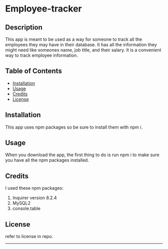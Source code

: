 # Employee-tracker

## Description
This app is meant to be used as a way for someone to track all the employees they may have in their database. It has all the information they might need like someones name, job title, and their salary. It is a convenient way to track employee information. 

## Table of Contents

- [Installation](#installation)
- [Usage](#usage)
- [Credits](#credits)
- [License](#license)

## Installation
This app uses npm packages so be sure to install them with npm i.

## Usage
When you download the app, the first thing to do is run npm i to make sure you have all the npm packages installed. 

## Credits
I used these npm packages: 
1. Inquirer version 8.2.4
2. MySQL2
3. console.table

## License

refer to license in repo.

---